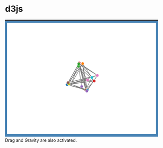 # d3js
![directed graph interactivity](https://github.com/srikar0896/d3js/blob/master/Screenshot%20(81).png?raw=true)
Drag and Gravity are also activated.
